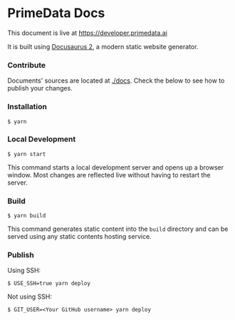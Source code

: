 # PrimeData Docs

This document is live at https://developer.primedata.ai

It is built using [Docusaurus 2](https://docusaurus.io/), a modern static website generator.

### Contribute

Documents' sources are located at [./docs](./docs). Check the below to see how to publish your changes.

### Installation

```
$ yarn
```

### Local Development

```
$ yarn start
```

This command starts a local development server and opens up a browser window. Most changes are reflected live without having to restart the server.

### Build

```
$ yarn build
```

This command generates static content into the `build` directory and can be served using any static contents hosting service.

### Publish

Using SSH:

```
$ USE_SSH=true yarn deploy
```

Not using SSH:

```
$ GIT_USER=<Your GitHub username> yarn deploy
```
